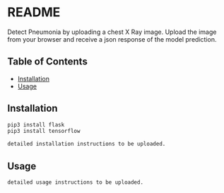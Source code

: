 # README

Detect Pneumonia by uploading a chest X Ray image. 
Upload the image from your browser and receive a json response of the model prediction.


## Table of Contents

- [Installation](#installation)
- [Usage](#usage)


## Installation

```sh
pip3 install flask
pip3 install tensorflow

detailed installation instructions to be uploaded.
```


## Usage

```sh
detailed usage instructions to be uploaded.
```
